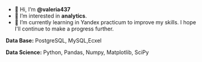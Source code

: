 - 👋 Hi, I’m **@valeria437**
- 👀 I’m interested in **analytics**.
- 🌱 I’m currently learning in Yandex practicum to improve my skills.
  I hope I'll continue to make a progress further.

**Data Base:**
PostgreSQL, MySQL,Ecxel

**Data Science:**
Python, Pandas, Numpy, Matplotlib, SciPy

<!---
valeria437/valeria437 is a ✨ special ✨ repository because its `README.md` (this file) appears on your GitHub profile.
You can click the Preview link to take a look at your changes.
--->
